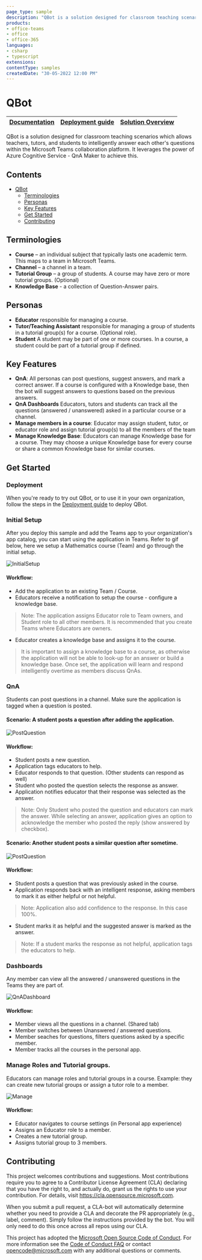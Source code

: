 ```yaml
---
page_type: sample
description: "QBot is a solution designed for classroom teaching scenarios which allows teachers, tutors, and students to intelligently answer each other's questions within the Microsoft Teams collaboration platform."
products:
- office-teams
- office
- office-365
languages:
- csharp
- typescript
extensions:
contentType: samples
createdDate: "30-05-2022 12:00 PM"
---
```


# QBot

| [Documentation](#contents) | [Deployment guide](Deployment/README.md) | [Solution Overview](Documentation/SolutionOverview.md) |
| ---- | ---- | ---- |

QBot is a solution designed for classroom teaching scenarios which allows teachers, tutors, and students to intelligently answer each other's questions within the Microsoft Teams collaboration platform. It leverages the power of Azure Cognitive Service - QnA Maker to achieve this.

## Contents
- [QBot](#app-title)
  - [Terminologies](#Terminologies)
  - [Personas](#Personas)
  - [Key Features](#key-features)
  - [Get Started](#get-started)
  - [Contributing](#contributing)

## Terminologies
- **Course** – an individual subject that typically lasts one academic term. This maps to a team in Microsoft Teams.
- **Channel** – a channel in a team.
- **Tutorial Group** – a group of students. A course may have zero or more tutorial groups. (Optional)
- **Knowledge Base** - a collection of Question-Answer pairs.

## Personas
- **Educator** responsible for managing a course.
- **Tutor/Teaching Assistant** responsible for managing a group of students in a tutorial group(s) for a course. (Optional role).
- **Student** A student may be part of one or more courses. In a course, a student could be part of a tutorial group if defined.

## Key Features
- **QnA**: All personas can post questions, suggest answers, and mark a correct answer. If a course is configured with a Knowledge base, then the bot will suggest answers to questions based on the previous answers.
- **QnA Dashboards** Educators, tutors and students can track all the questions (answered / unanswered) asked in a particular course or a channel.
- **Manage members in a course**: Educator may assign student, tutor, or educator role and assign tutorial group(s) to all the members of the team
- **Manage Knowledge Base**: Educators can manage Knowledge base for a course. They may choose a unique Knowledge base for every course or share a common Knowledge base for similar courses.

## Get Started

### Deployment
When you're ready to try out QBot, or to use it in your own organization, follow the steps in the [Deployment guide](Deployment/README.md) to deploy QBot.

### Initial Setup

After you deploy this sample and add the Teams app to your organization's app catalog, you can start using the application in Teams. Refer to gif below, here we setup a Mathematics course (Team) and go through the initial setup.

![InitialSetup](Documentation/InitialSetup.gif)

#### Workflow:
* Add the application to an existing Team / Course.
* Educators receive a notification to setup the course - configure a knowledge base.
> Note: The application assigns Educator role to Team owners, and Student role to all other members. It is recommended that you create Teams where Educators are owners.

* Educator creates a knowledge base and assigns it to the course.

> It is important to assign a knowledge base to a course, as otherwise the application will not be able to look-up for an answer or build a knowledge base. Once set, the application will learn and respond intelligently overtime as members discuss QnAs.

### QnA
Students can post questions in a channel. Make sure the application is tagged when a question is posted.

#### Scenario: A student posts a question after adding the application.
![PostQuestion](Documentation/PostQuestion.gif)

#### Workflow:
* Student posts a new question.
* Application tags educators to help.
* Educator responds to that question. (Other students can respond as well)
* Student who posted the question selects the response as answer.
* Application notifies educator that their response was selected as the answer.

> Note: Only Student who posted the question and educators can mark the answer. While selecting an answer, application gives an option to acknowledge the member who posted the reply (show answered by checkbox).

#### Scenario: Another student posts a similar question after sometime.

![PostQuestion](Documentation/PostQuestion_AutoAnswer.gif)

#### Workflow:
* Student posts a question that was previously asked in the course.
* Application responds back with an intelligent response, asking members to mark it as either helpful or not helpful.
>Note: Application also add confidence to the response. In this case 100%.

* Student marks it as helpful and the suggested answer is marked as the answer.

> Note: If a student marks the response as not helpful, application tags the educators to help.

### Dashboards
Any member can view all the answered / unanswered questions in the Teams they are part of.

![QnADashboard](Documentation/QnADashboard.gif)

#### Workflow:
* Member views all the questions in a channel. (Shared tab)
* Member switches between Unanswered / answered questions.
* Member seaches for questions, filters questions asked by a specific member.
* Member tracks all the courses in the personal app.

### Manage Roles and Tutorial groups.
Educators can manage roles and tutorial groups in a course. Example: they can create new tutorial groups or assign a tutor role to a member.

![Manage](Documentation/ManageRolesAndTGs.gif)

#### Workflow:
* Educator navigates to course settings (in Personal app experience)
* Assigns an Educator role to a member.
* Creates a new tutorial group.
* Assigns tutorial group to 3 members.

## Contributing

This project welcomes contributions and suggestions.  Most contributions require you to agree to a
Contributor License Agreement (CLA) declaring that you have the right to, and actually do, grant us
the rights to use your contribution. For details, visit https://cla.opensource.microsoft.com.

When you submit a pull request, a CLA-bot will automatically determine whether you need to provide
a CLA and decorate the PR appropriately (e.g., label, comment). Simply follow the instructions
provided by the bot. You will only need to do this once across all repos using our CLA.

This project has adopted the [Microsoft Open Source Code of Conduct](https://opensource.microsoft.com/codeofconduct/).
For more information see the [Code of Conduct FAQ](https://opensource.microsoft.com/codeofconduct/faq/) or
contact [opencode@microsoft.com](mailto:opencode@microsoft.com) with any additional questions or comments.